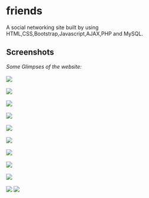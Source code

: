 # friends
A social networking site built by using HTML,CSS,Bootstrap,Javascript,AJAX,PHP and MySQL.
## Screenshots
*Some Glimpses of the website:*
<br/><br/>
<img src="/uploads/fb.png"><br/><br/>
<img src="/uploads/home.png"><br/><br/>
<img src="/uploads/profile.png"><br/><br/>
<img src="/uploads/add.png"><br><br>
<img src="/uploads/upload.png"><br/><br/>
<img src="/uploads/list.png"><br/><br/>
<img src="/uploads/other.png"><br/><br/>
<img src="/uploads/story.png"><br/><br/>
<img src="/uploads/likecomment.png"><br/><br/>
<img src="/uploads/fbres.png">
<img src="/uploads/fbres2.png"><br/><br/>


